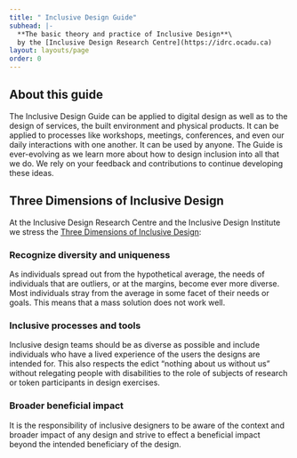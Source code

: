 ```yaml
---
title: " Inclusive Design Guide"
subhead: |-
  **The basic theory and practice of Inclusive Design**\
  by the [Inclusive Design Research Centre](https://idrc.ocadu.ca)
layout: layouts/page
order: 0
---
```

<block bg="green-100">





## About this guide

The Inclusive Design Guide can be applied to digital design as well as to the design of services, the built environment and physical products. It can be applied to processes like workshops, meetings, conferences, and even our daily interactions with one another. It can be used by anyone. The Guide is ever-evolving as we learn more about how to design inclusion into all that we do. We rely on your feedback and contributions to continue developing these ideas.





</block>

<block bg="green-800">

## Three Dimensions of Inclusive Design

At the Inclusive Design Research Centre and the Inclusive Design Institute we stress the [Three Dimensions of Inclusive Design](https://idrc.ocadu.ca/about/philosophy/):

### Recognize diversity and uniqueness

As individuals spread out from the hypothetical average, the needs of individuals that are outliers, or at the margins, become ever more diverse. Most individuals stray from the average in some facet of their needs or goals. This means that a mass solution does not work well.

### Inclusive processes and tools

Inclusive design teams should be as diverse as possible and include individuals who have a lived experience of the users the designs are intended for. This also respects the edict “nothing about us without us” without relegating people with disabilities to the role of subjects of research or token participants in design exercises.

### Broader beneficial impact

It is the responsibility of inclusive designers to be aware of the context and broader impact of any design and strive to effect a beneficial impact beyond the intended beneficiary of the design.

</block>